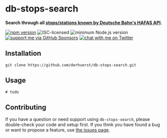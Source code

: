 # db-stops-search

**Search through all [stops/stations known by Deutsche Bahn's HAFAS API](https://npmjs.com/package/db-hafas-stations).**

[![npm version](https://img.shields.io/npm/v/db-stops-search.svg)](https://www.npmjs.com/package/db-stops-search)
![ISC-licensed](https://img.shields.io/github/license/derhuerst/db-stops-search.svg)
![minimum Node.js version](https://img.shields.io/node/v/db-stops-search.svg)
[![support me via GitHub Sponsors](https://img.shields.io/badge/support%20me-donate-fa7664.svg)](https://github.com/sponsors/derhuerst)
[![chat with me on Twitter](https://img.shields.io/badge/chat%20with%20me-on%20Twitter-1da1f2.svg)](https://twitter.com/derhuerst)


## Installation

```shell
git clone https://github.com/derhuerst/db-stops-search.git
```


## Usage

```shell
# todo
```


## Contributing

If you have a question or need support using `db-stops-search`, please double-check your code and setup first. If you think you have found a bug or want to propose a feature, use [the issues page](https://github.com/derhuerst/db-stops-search/issues).
